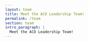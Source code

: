 ```yaml
---
layout: team
title: Meet the ACO Leadership Team!
permalink: /team
section: team
intro_paragraph: |
  Meet the ACO Leadership Team!
---
```

